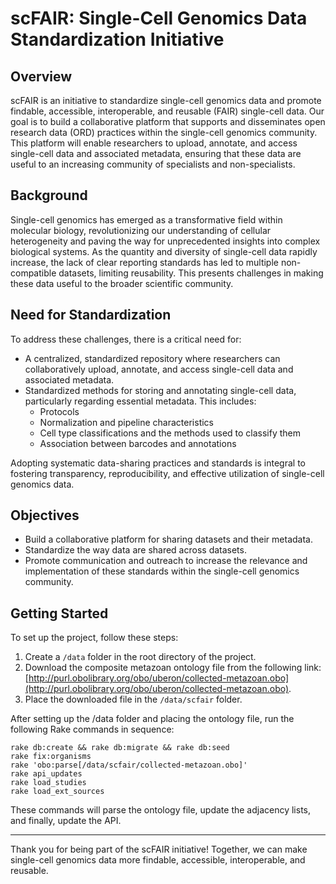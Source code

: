 # scFAIR: Single-Cell Genomics Data Standardization Initiative

## Overview

scFAIR is an initiative to standardize single-cell genomics data and promote findable, accessible, interoperable, and reusable (FAIR) single-cell data. Our goal is to build a collaborative platform that supports and disseminates open research data (ORD) practices within the single-cell genomics community. This platform will enable researchers to upload, annotate, and access single-cell data and associated metadata, ensuring that these data are useful to an increasing community of specialists and non-specialists.

## Background

Single-cell genomics has emerged as a transformative field within molecular biology, revolutionizing our understanding of cellular heterogeneity and paving the way for unprecedented insights into complex biological systems. As the quantity and diversity of single-cell data rapidly increase, the lack of clear reporting standards has led to multiple non-compatible datasets, limiting reusability. This presents challenges in making these data useful to the broader scientific community.

## Need for Standardization

To address these challenges, there is a critical need for:
- A centralized, standardized repository where researchers can collaboratively upload, annotate, and access single-cell data and associated metadata.
- Standardized methods for storing and annotating single-cell data, particularly regarding essential metadata. This includes:
  - Protocols
  - Normalization and pipeline characteristics
  - Cell type classifications and the methods used to classify them
  - Association between barcodes and annotations

Adopting systematic data-sharing practices and standards is integral to fostering transparency, reproducibility, and effective utilization of single-cell genomics data.

## Objectives

- Build a collaborative platform for sharing datasets and their metadata.
- Standardize the way data are shared across datasets.
- Promote communication and outreach to increase the relevance and implementation of these standards within the single-cell genomics community.

## Getting Started

To set up the project, follow these steps:

1. Create a `/data` folder in the root directory of the project.
2. Download the composite metazoan ontology file from the following link: [http://purl.obolibrary.org/obo/uberon/collected-metazoan.obo](http://purl.obolibrary.org/obo/uberon/collected-metazoan.obo).
3. Place the downloaded file in the `/data/scfair` folder.

After setting up the /data folder and placing the ontology file, run the following Rake commands in sequence:

    rake db:create && rake db:migrate && rake db:seed
    rake fix:organisms
    rake 'obo:parse[/data/scfair/collected-metazoan.obo]'
    rake api_updates
    rake load_studies
    rake load_ext_sources

These commands will parse the ontology file, update the adjacency lists, and finally, update the API.

---

Thank you for being part of the scFAIR initiative! Together, we can make single-cell genomics data more findable, accessible, interoperable, and reusable.